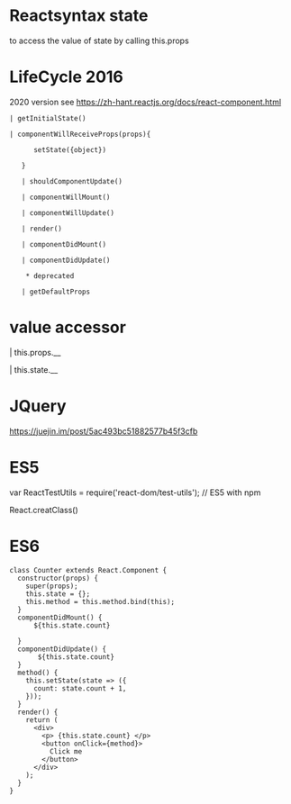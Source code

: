 # Reactsyntax state
to access the value of state by calling this.props


# LifeCycle 2016

2020 version see https://zh-hant.reactjs.org/docs/react-component.html

    | getInitialState()

    | componentWillReceiveProps(props){

          setState({object})

       }

       | shouldComponentUpdate()

       | componentWillMount()

       | componentWillUpdate()

       | render()

       | componentDidMount()

       | componentDidUpdate()

        * deprecated

       | getDefaultProps

 # value accessor
 
 | this.props.__
 
 | this.state.__
 
 # JQuery
 
 https://juejin.im/post/5ac493bc51882577b45f3cfb
 
 # ES5
 
 var ReactTestUtils = require('react-dom/test-utils'); // ES5 with npm
 
 React.creatClass()
 
 
 # ES6
 
    class Counter extends React.Component {
      constructor(props) {
        super(props);
        this.state = {};
        this.method = this.method.bind(this);
      }
      componentDidMount() {
          ${this.state.count}

      }
      componentDidUpdate() {
           ${this.state.count}
      }
      method() {
        this.setState(state => ({
          count: state.count + 1,
        }));
      }
      render() {
        return (
          <div>
            <p> {this.state.count} </p>
            <button onClick={method}>
              Click me
            </button>
          </div>
        );
      }
    }







